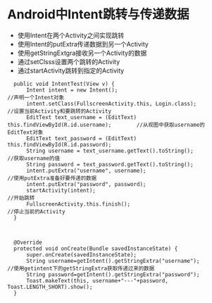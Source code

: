 # Android中Intent跳转与传递数据
  * 使用Intent在两个Activity之间实现跳转
  * 使用Intent的putExtra传递数据到另一个Activity
  * 使用getStringExtgra接收另一个Activity的数据
  * 通过setClsss设置两个跳转的Activity
  * 通过startActivity跳转到指定的Activity
  ```  
  	public void IntentTest(View v) {
		Intent intent = new Intent();											     //声明一个Intent对象
		intent.setClass(FullscreenActivity.this, Login.class);						 //设置当前Activity和要跳转的Activity
		EditText text_username = (EditText) this.findViewById(R.id.username);		 //从视图中获取username的EditText对象
		EditText text_password = (EditText) this.findViewById(R.id.password);
		String username = text_username.getText().toString();						 //获取username的值
		String password = text_password.getText().toString();
		intent.putExtra("username", username);										 //使用putExtra准备好要传递的数据
		intent.putExtra("password", password);
		startActivity(intent);														 //开始跳转
		FullscreenActivity.this.finish();											 //停止当前的Activity
	}
	
	
	
	@Override
	protected void onCreate(Bundle savedInstanceState) {
		super.onCreate(savedInstanceState);
		String username=getIntent().getStringExtra("username");						 //使用getintent下的getStringExtra获取传递过来的数据
		String password=getIntent().getStringExtra("password");
		Toast.makeText(this, username+"---"+password, Toast.LENGTH_SHORT).show();
	}
  ```  